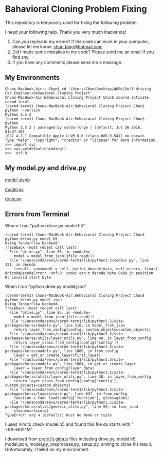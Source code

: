 # Bahavioral Cloning Problem Fixing

This repository is temporary used for fixing the following problem.

I need your following help. Thank you very much inadvance!

1. Can you replicate my errors? If the code can work in your computer, please let me know: chun.fang@hotmail.com
2. Did I made some mistakes in my code? Please send me an email if you find any.
3. If you have any comments please send me a message.

## My Environments

    Chuns-MacBook-Air:~ Chun$ cd '/Users/Chun/Desktop/WORK/Self-driving Car Engineer/Behavioral Cloning Project'
    Chuns-MacBook-Air:Behavioral Cloning Project Chun$ source activate carnd-term1
    (carnd-term1) Chuns-MacBook-Air:Behavioral Cloning Project Chun$ python --version
    Python 3.5.2
    (carnd-term1) Chuns-MacBook-Air:Behavioral Cloning Project Chun$ python
    Python 3.5.2 | packaged by conda-forge | (default, Jul 26 2016, 01:37:38) 
    [GCC 4.2.1 Compatible Apple LLVM 6.0 (clang-600.0.54)] on darwin
    Type "help", "copyright", "credits" or "license" for more information.
    >>> import sys
    >>> sys.getdefaultencoding()
    >>> 'utf-8'

## My model.py and drive.py
[model.ipynb](https://github.com/fangchun007/Bahavioral-Cloning/blob/master/model.ipynb)

[model.py](https://github.com/fangchun007/Bahavioral-Cloning/blob/master/model.py)

[drive.py](https://github.com/fangchun007/Bahavioral-Cloning/blob/master/drive.py)

## Errors from Terminal

Whern I run "python drive.py model.h5"

    (carnd-term1) Chuns-MacBook-Air:Behavioral Cloning Project Chun$ python drive.py model.h5
    Using TensorFlow backend.
    Traceback (most recent call last):
      File "drive.py", line 85, in <module>    
        model = model_from_json(jfile.read())
      File "//anaconda/envs/carnd-term1/lib/python3.5/codecs.py", line 321, in decode
        (result, consumed) = self._buffer_decode(data, self.errors, final)
    UnicodeDecodeError: 'utf-8' codec can't decode byte 0x89 in position 0: invalid start byte

When I run "python drive.py model.json"

    (carnd-term1) Chuns-MacBook-Air:Behavioral Cloning Project Chun$ python drive.py model.json
    Using TensorFlow backend.
    Traceback (most recent call last):
      File "drive.py", line 85, in <module>
        model = model_from_json(jfile.read())
      File "//anaconda/envs/carnd-term1/lib/python3.5/site-packages/keras/models.py", line 210, in model_from_json
        return layer_from_config(config, custom_objects=custom_objects)
      File "//anaconda/envs/carnd-term1/lib/python3.5/site-packages/keras/utils/layer_utils.py", line 40, in layer_from_config
        return layer_class.from_config(config['config'])
      File "//anaconda/envs/carnd-term1/lib/python3.5/site-packages/keras/models.py", line 1080, in from_config
        layer = get_or_create_layer(first_layer)
      File "//anaconda/envs/carnd-term1/lib/python3.5/site-packages/keras/models.py", line 1064, in get_or_create_layer
        layer = layer_from_config(layer_data)
      File "//anaconda/envs/carnd-term1/lib/python3.5/site-packages/keras/utils/layer_utils.py", line 38, in layer_from_config
        return layer_class.from_config(config['config'], custom_objects=custom_objects)
      File "//anaconda/envs/carnd-term1/lib/python3.5/site-packages/keras/layers/core.py", line 637, in from_config
        function = func_load(config['function'], globs=globs)
      File "//anaconda/envs/carnd-term1/lib/python3.5/site-packages/keras/utils/generic_utils.py", line 59, in func_load
        closure=closure)
    TypeError: arg 4 (defaults) must be None or tuple
    
I used Vim to check model.h5 and found this file do starts with "<89>HDF^M"
    
I download from [preritj's github](https://github.com/preritj/Behavioral-Cloning)  files including drive.py, model.h5, model.json, model.py, preprocess.py, setup.py, aiming to clone his result. Unfortunately, I failed on my environment.




